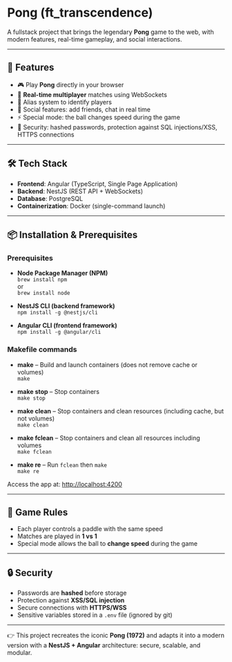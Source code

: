# Pong (ft_transcendence)

A fullstack project that brings the legendary **Pong** game to the web, with modern features, real-time gameplay, and social interactions.  

---

## 🚀 Features

- 🎮 Play **Pong** directly in your browser  
- 👥 **Real-time multiplayer** matches using WebSockets  
- 📝 Alias system to identify players  
- 💬 Social features: add friends, chat in real time  
- ⚡ Special mode: the ball changes speed during the game  
- 🔐 Security: hashed passwords, protection against SQL injections/XSS, HTTPS connections  

---

## 🛠️ Tech Stack

- **Frontend**: Angular (TypeScript, Single Page Application)  
- **Backend**: NestJS (REST API + WebSockets)  
- **Database**: PostgreSQL  
- **Containerization**: Docker (single-command launch)  

---

## 📦 Installation & Prerequisites

### Prerequisites

- **Node Package Manager (NPM)**  
   `brew install npm`  
  or  
   `brew install node`

- **NestJS CLI (backend framework)**  
   `npm install -g @nestjs/cli`

- **Angular CLI (frontend framework)**  
   `npm install -g @angular/cli`

### Makefile commands

- **make** – Build and launch containers (does not remove cache or volumes)  
   `make`  

- **make stop** – Stop containers  
   `make stop`  

- **make clean** – Stop containers and clean resources (including cache, but not volumes)  
   `make clean`  

- **make fclean** – Stop containers and clean all resources including volumes  
   `make fclean`  

- **make re** – Run `fclean` then `make`  
   `make re`  

Access the app at: [http://localhost:4200](http://localhost:4200)  

---

## 🎯 Game Rules

- Each player controls a paddle with the same speed  
- Matches are played in **1 vs 1**  
- Special mode allows the ball to **change speed** during the game  

---

## 🔒 Security

- Passwords are **hashed** before storage  
- Protection against **XSS/SQL injection**  
- Secure connections with **HTTPS/WSS**  
- Sensitive variables stored in a `.env` file (ignored by git)  

---

👉 This project recreates the iconic **Pong (1972)** and adapts it into a modern version with a **NestJS + Angular** architecture: secure, scalable, and modular.  
